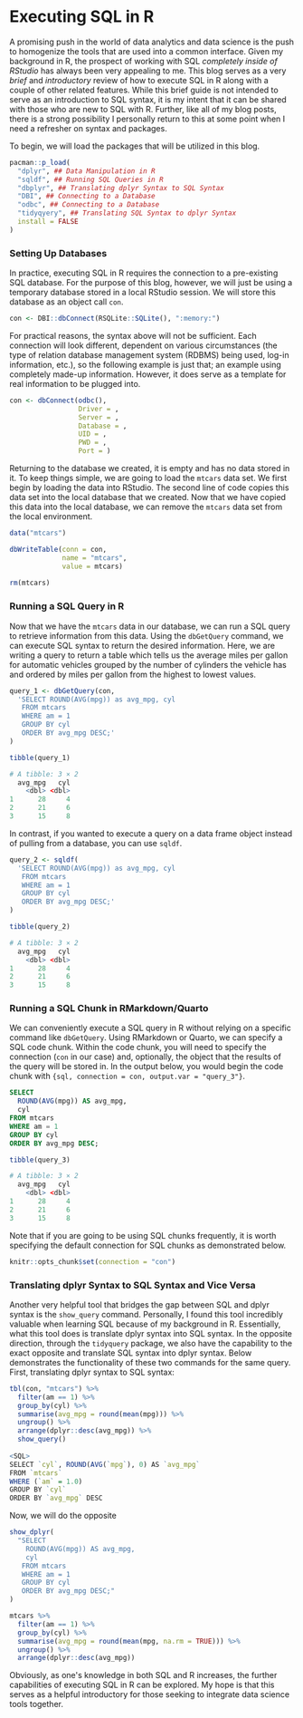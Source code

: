 # Executing SQL in R

A promising push in the world of data analytics and data science is the push to homogenize the tools that are used into a common interface. Given my background in R, the prospect of working with SQL *completely inside of RStudio* has always been very appealing to me. This blog serves as a very *brief* and *introductory* review of how to execute SQL in R along with a couple of other related features. While this brief guide is not intended to serve as an introduction to SQL syntax, it is my intent that it can be shared with those who are new to SQL with R. Further, like all of my blog posts, there is a strong possibility I personally return to this at some point when I need a refresher on syntax and packages.

To begin, we will load the packages that will be utilized in this blog.

``` r
pacman::p_load(
  "dplyr", ## Data Manipulation in R
  "sqldf", ## Running SQL Queries in R
  "dbplyr", ## Translating dplyr Syntax to SQL Syntax
  "DBI", ## Connecting to a Database
  "odbc", ## Connecting to a Database
  "tidyqyery", ## Translating SQL Syntax to dplyr Syntax
  install = FALSE
)
```

### Setting Up Databases

In practice, executing SQL in R requires the connection to a pre-existing SQL database. For the purpose of this blog, however, we will just be using a temporary database stored in a local RStudio session. We will store this database as an object call `con`.

``` r
con <- DBI::dbConnect(RSQLite::SQLite(), ":memory:")
```

For practical reasons, the syntax above will not be sufficient. Each connection will look different, dependent on various circumstances (the type of relation database management system (RDBMS) being used, log-in information, etc.), so the following example is just that; an example using completely made-up information. However, it does serve as a template for real information to be plugged into.

``` r
con <- dbConnect(odbc(),
                 Driver = ,
                 Server = ,
                 Database = ,
                 UID = ,
                 PWD = ,
                 Port = )
```

Returning to the database we created, it is empty and has no data stored in it. To keep things simple, we are going to load the `mtcars` data set. We first begin by loading the data into RStudio. The second line of code copies this data set into the local database that we created. Now that we have copied this data into the local database, we can remove the `mtcars` data set from the local environment.

``` r
data("mtcars")

dbWriteTable(conn = con,
             name = "mtcars",
             value = mtcars)
             
rm(mtcars)
```

### Running a SQL Query in R

Now that we have the `mtcars` data in our database, we can run a SQL query to retrieve information from this data. Using the `dbGetQuery` command, we can execute SQL syntax to return the desired information. Here, we are writing a query to return a table which tells us the average miles per gallon for automatic vehicles grouped by the number of cylinders the vehicle has and ordered by miles per gallon from the highest to lowest values.

``` r
query_1 <- dbGetQuery(con,
  'SELECT ROUND(AVG(mpg)) as avg_mpg, cyl
   FROM mtcars
   WHERE am = 1
   GROUP BY cyl
   ORDER BY avg_mpg DESC;'
)

tibble(query_1)

# A tibble: 3 × 2
  avg_mpg   cyl
    <dbl> <dbl>
1      28     4
2      21     6
3      15     8
```

In contrast, if you wanted to execute a query on a data frame object instead of pulling from a database, you can use `sqldf`.

``` r
query_2 <- sqldf(
  'SELECT ROUND(AVG(mpg)) as avg_mpg, cyl
   FROM mtcars
   WHERE am = 1
   GROUP BY cyl
   ORDER BY avg_mpg DESC;'
)

tibble(query_2)

# A tibble: 3 × 2
  avg_mpg   cyl
    <dbl> <dbl>
1      28     4
2      21     6
3      15     8
```

### Running a SQL Chunk in RMarkdown/Quarto

We can conveniently execute a SQL query in R without relying on a specific command like `dbGetQuery`. Using RMarkdown or Quarto, we can specify a SQL code chunk. Within the code chunk, you will need to specify the connection (`con` in our case) and, optionally, the object that the results of the query will be stored in. In the output below, you would begin the code chunk with `{sql, connection = con, output.var = "query_3"}`.

``` sql
SELECT
  ROUND(AVG(mpg)) AS avg_mpg,
  cyl
FROM mtcars
WHERE am = 1
GROUP BY cyl
ORDER BY avg_mpg DESC;
```

``` r
tibble(query_3)

# A tibble: 3 × 2
  avg_mpg   cyl
    <dbl> <dbl>
1      28     4
2      21     6
3      15     8
```

Note that if you are going to be using SQL chunks frequently, it is worth specifying the default connection for SQL chunks as demonstrated below.

``` r
knitr::opts_chunk$set(connection = "con")
```

### Translating dplyr Syntax to SQL Syntax and Vice Versa

Another very helpful tool that bridges the gap between SQL and dplyr syntax is the `show_query` command. Personally, I found this tool incredibly valuable when learning SQL because of my background in R. Essentially, what this tool does is translate dplyr syntax into SQL syntax. In the opposite direction, through the `tidyquery` package, we also have the capability to the exact opposite and translate SQL syntax into dplyr syntax. Below demonstrates the functionality of these two commands for the same query. First, translating dplyr syntax to SQL syntax:

``` r
tbl(con, "mtcars") %>%
  filter(am == 1) %>%
  group_by(cyl) %>%
  summarise(avg_mpg = round(mean(mpg))) %>%
  ungroup() %>%
  arrange(dplyr::desc(avg_mpg)) %>%
  show_query()
 
<SQL>
SELECT `cyl`, ROUND(AVG(`mpg`), 0) AS `avg_mpg`
FROM `mtcars`
WHERE (`am` = 1.0)
GROUP BY `cyl`
ORDER BY `avg_mpg` DESC
```

Now, we will do the opposite

``` r
show_dplyr(
  "SELECT
    ROUND(AVG(mpg)) AS avg_mpg,
    cyl
   FROM mtcars
   WHERE am = 1
   GROUP BY cyl
   ORDER BY avg_mpg DESC;"
)

mtcars %>%
  filter(am == 1) %>%
  group_by(cyl) %>%
  summarise(avg_mpg = round(mean(mpg, na.rm = TRUE))) %>%
  ungroup() %>%
  arrange(dplyr::desc(avg_mpg))
```

Obviously, as one's knowledge in both SQL and R increases, the further capabilities of executing SQL in R can be explored. My hope is that this serves as a helpful introductory for those seeking to integrate data science tools together.
